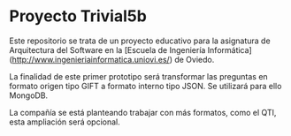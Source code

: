 Proyecto Trivial5b
===================

Este repositorio se trata de un proyecto educativo para la asignatura de Arquitectura del Software en la [Escuela de Ingeniería 
Informática] (http://www.ingenieriainformatica.uniovi.es/) de Oviedo.

La finalidad de este primer prototipo será transformar las preguntas en formato origen tipo GIFT a formato interno tipo JSON. Se utilizará para ello MongoDB. 

La compañía se está planteando trabajar con más formatos, como el QTI, esta ampliación será opcional.
